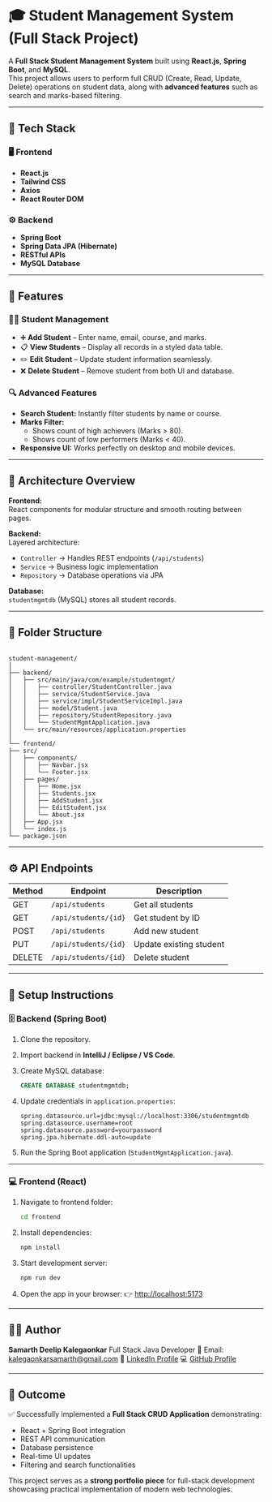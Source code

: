 # 🎓 Student Management System (Full Stack Project)

A **Full Stack Student Management System** built using **React.js**, **Spring Boot**, and **MySQL**.  
This project allows users to perform full CRUD (Create, Read, Update, Delete) operations on student data, along with **advanced features** such as search and marks-based filtering.

---

## 🚀 Tech Stack

### 🖥️ Frontend
- **React.js**
- **Tailwind CSS**
- **Axios**
- **React Router DOM**

### ⚙️ Backend
- **Spring Boot**
- **Spring Data JPA (Hibernate)**
- **RESTful APIs**
- **MySQL Database**

---

## 🧩 Features

### 👨‍🎓 Student Management
- ➕ **Add Student** – Enter name, email, course, and marks.
- 📋 **View Students** – Display all records in a styled data table.
- ✏️ **Edit Student** – Update student information seamlessly.
- ❌ **Delete Student** – Remove student from both UI and database.

### 🔍 Advanced Features
- **Search Student:** Instantly filter students by name or course.
- **Marks Filter:**  
  - Shows count of high achievers (Marks > 80).  
  - Shows count of low performers (Marks < 40).
- **Responsive UI:** Works perfectly on desktop and mobile devices.

---

## 🧠 Architecture Overview

**Frontend:**  
React components for modular structure and smooth routing between pages.

**Backend:**  
Layered architecture:
- `Controller` → Handles REST endpoints (`/api/students`)
- `Service` → Business logic implementation
- `Repository` → Database operations via JPA

**Database:**  
`studentmgmtdb` (MySQL) stores all student records.

---

## 📁 Folder Structure

````

student-management/
│
├── backend/
│   ├── src/main/java/com/example/studentmgmt/
│   │   ├── controller/StudentController.java
│   │   ├── service/StudentService.java
│   │   ├── service/impl/StudentServiceImpl.java
│   │   ├── model/Student.java
│   │   ├── repository/StudentRepository.java
│   │   └── StudentMgmtApplication.java
│   └── src/main/resources/application.properties
│
└── frontend/
├── src/
│   ├── components/
│   │   ├── Navbar.jsx
│   │   └── Footer.jsx
│   ├── pages/
│   │   ├── Home.jsx
│   │   ├── Students.jsx
│   │   ├── AddStudent.jsx
│   │   ├── EditStudent.jsx
│   │   └── About.jsx
│   ├── App.jsx
│   └── index.js
└── package.json

````

---

## ⚙️ API Endpoints

| Method | Endpoint                  | Description              |
|--------|---------------------------|--------------------------|
| GET    | `/api/students`           | Get all students         |
| GET    | `/api/students/{id}`      | Get student by ID        |
| POST   | `/api/students`           | Add new student          |
| PUT    | `/api/students/{id}`      | Update existing student  |
| DELETE | `/api/students/{id}`      | Delete student           |

---

## 🧰 Setup Instructions

### 🗄️ Backend (Spring Boot)
1. Clone the repository.
2. Import backend in **IntelliJ / Eclipse / VS Code**.
3. Create MySQL database:
   ````sql
   CREATE DATABASE studentmgmtdb;

4. Update credentials in `application.properties`:

   ```properties
   spring.datasource.url=jdbc:mysql://localhost:3306/studentmgmtdb
   spring.datasource.username=root
   spring.datasource.password=yourpassword
   spring.jpa.hibernate.ddl-auto=update
   ```
5. Run the Spring Boot application (`StudentMgmtApplication.java`).

---

### 💻 Frontend (React)

1. Navigate to frontend folder:

   ```bash
   cd frontend
   ```
2. Install dependencies:

   ```bash
   npm install
   ```
3. Start development server:

   ```bash
   npm run dev
   ```
4. Open the app in your browser:
   👉 [http://localhost:5173](http://localhost:5173)

---

## 🧑‍💻 Author

**Samarth Deelip Kalegaonkar**
Full Stack Java Developer
📧 Email: [kalegaonkarsamarth@gmail.com](mailto:kalegaonkarsamarth@gmail.com)
🔗 [LinkedIn Profile](https://www.linkedin.com/in/samarth-deelip-kalegaonkar/)
💻 [GitHub Profile](https://github.com/SamK1828)

---

## 🏁 Outcome

✅ Successfully implemented a **Full Stack CRUD Application** demonstrating:

* React + Spring Boot integration
* REST API communication
* Database persistence
* Real-time UI updates
* Filtering and search functionalities

This project serves as a **strong portfolio piece** for full-stack development showcasing practical implementation of modern web technologies.
<!-- ## 📸 Screenshots (Optional)
> *(Add screenshots of dashboard, add/edit form, and table view here for visual impact)*
--- -->